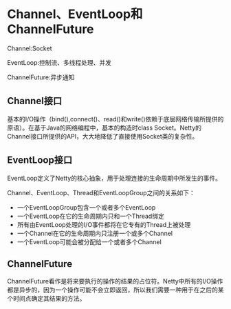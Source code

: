 # Channel、EventLoop和ChannelFuture
Channel:Socket

EventLoop:控制流、多线程处理、并发

ChannelFuture:异步通知

## Channel接口
基本的I/O操作（bind(),connect()、read()和write()依赖于底层网络传输所提供的原语）。在基于Java的网络编程中，基本的构造时class Socket。Netty的Channel接口所提供的API，大大地降低了直接使用Socket类的复杂性。

## EventLoop接口
EventLoop定义了Netty的核心抽象，用于处理连接的生命周期中所发生的事件。

Channel、EventLoop、Thread和EventLoopGroup之间的关系如下：
- 一个EventLoopGroup包含一个或者多个EventLoop
- 一个EventLoop在它的生命周期内只和一个Thread绑定
- 所有由EventLoop处理的I/O事件都将在它专有的Thread上被处理
- 一个Channel在它的生命周期内只注册一个或多个Channel
- 一个EventLoop可能会被分配给一个或者多个Channel

## ChannelFuture
ChannelFuture看作是将来要执行的操作的结果的占位符。Netty中所有的I/O操作都是异步的，因为一个操作可能不会立即返回，所以我们需要一种用于在之后的某个时间点确定其结果的方法。
